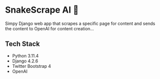 # SnakeScrape AI 🐍

Simpy Django web app that scrapes a specific page for content and sends the content to OpenAI for content creation...

## Tech Stack

- Python 3.11.4
- Django 4.2.6 
- Twitter Bootstrap 4
- OpenAI
